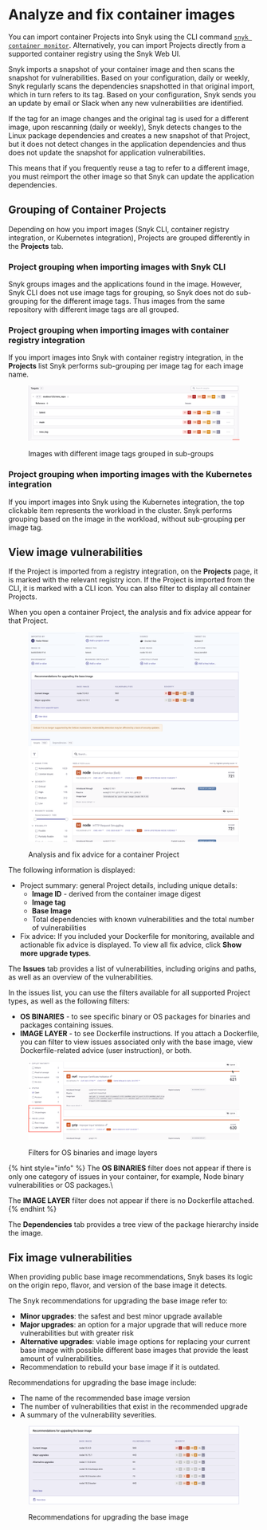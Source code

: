 # Analyze and fix container images

You can import container Projects into Snyk using the CLI command [`snyk container monitor`](../../../cli-ide-and-ci-cd-integrations/snyk-cli/commands/container-monitor.md). Alternatively, you can import Projects directly from a supported container registry using the Snyk Web UI.

Snyk imports a snapshot of your container image and then scans the snapshot for vulnerabilities. Based on your configuration, daily or weekly, Snyk regularly scans the dependencies snapshotted in that original import, which in turn refers to its tag. Based on your configuration, Snyk sends you an update by email or Slack when any new vulnerabilities are identified.

If the tag for an image changes and the original tag is used for a different image, upon rescanning (daily or weekly), Snyk detects changes to the Linux package dependencies and creates a new snapshot of that Project, but it does not detect changes in the application dependencies and thus does not update the snapshot for application vulnerabilities.

This means that if you frequently reuse a tag to refer to a different image, you must reimport the other image so that Snyk can update the application dependencies.&#x20;

## Grouping of Container Projects

Depending on how you import images (Snyk CLI, container registry integration, or Kubernetes integration), Projects are grouped differently in the **Projects** tab.&#x20;

### Project grouping when importing images with Snyk CLI

Snyk groups images and the applications found in the image. However, Snyk CLI does not use image tags for grouping, so Snyk does not do sub-grouping for the different image tags. Thus images from the same repository with different image tags are all grouped.

### Project grouping when importing images with container registry integration

If you import images into Snyk with container registry integration, in the **Projects** list Snyk performs sub-grouping per image tag for each image name.

<figure><img src="../../../.gitbook/assets/container_images_tags_sub-groups.png" alt="Images with different image tags i sub-groups"><figcaption><p>Images with different image tags grouped in sub-groups</p></figcaption></figure>

### Project grouping when importing images with the Kubernetes integration

If you import images into Snyk using the Kubernetes integration, the top clickable item represents the workload in the cluster. Snyk performs grouping based on the image in the workload, without sub-grouping per image tag.

## View image vulnerabilities

If the Project is imported from a registry integration, on the **Projects** page, it is marked with the relevant registry icon. If the Project is imported from the CLI, it is marked with a CLI icon. You can also filter to display all container Projects.

When you open a container Project, the analysis and fix advice appear for that Project.

<figure><img src="../../../.gitbook/assets/image (315) (1) (1) (1).png" alt="Project page displaying analysis and fix advice for a container Project"><figcaption><p>Analysis and fix advice for a container Project</p></figcaption></figure>

The following information is displayed:

* Project summary: general Project details, including unique details:
  * **Image ID** - derived from the container image digest
  * **Image tag**
  * **Base Image**
  * Total dependencies with known vulnerabilities and the total number of vulnerabilities
* Fix advice: If you included your Dockerfile for monitoring, available and actionable fix advice is displayed. To view all fix advice, click **Show more upgrade types**.&#x20;

The **Issues** tab provides a list of vulnerabilities, including origins and paths, as well as an overview of the vulnerabilities.

In the issues list, you can use the filters available for all supported Project types, as well as the following filters:

* **OS BINARIES** - to see specific binary or OS packages for binaries and packages containing issues.
* **IMAGE LAYER** - to see Dockerfile instructions. If you attach a Dockerfile, you can filter to view issues associated only with the base image, view Dockerfile-related advice (user instruction), or both.

<figure><img src="../../../.gitbook/assets/container_project_page_os_image_layer_filter.png" alt="Filters for binaries and images"><figcaption><p>Filters for OS binaries and image layers</p></figcaption></figure>

{% hint style="info" %}
The **OS BINARIES** filter does not appear if there is only one category of issues in your container, for example, Node binary vulnerabilities or OS packages.\


The **IMAGE LAYER** filter does not appear if there is no Dockerfile attached.&#x20;
{% endhint %}

The **Dependencies** tab provides a tree view of the package hierarchy inside the image.

## Fix image vulnerabilities

When providing public base image recommendations, Snyk bases its logic on the origin repo, flavor, and version of the base image it detects.

The Snyk recommendations for upgrading the base image refer to:

* **Minor upgrades**: the safest and best minor upgrade available
* **Major upgrades**: an option for a major upgrade that will reduce more vulnerabilities but with greater risk
* **Alternative upgrades**: viable image options for replacing your current base image with possible different base images that provide the least amount of vulnerabilities.
* Recommendation to rebuild your base image if it is outdated.

Recommendations for upgrading the base image include:

* The name of the recommended base image version
* The number of vulnerabilities that exist in the recommended upgrade
* A summary of the vulnerability severities.

<figure><img src="../../../.gitbook/assets/image (115) (1) (2) (1) (1) (1) (1) (1) (1) (1) (1) (1) (1) (1) (1) (1) (1) (1) (1) (1) (1) (1) (1) (1) (1) (1) (1) (1) (1) (1) (1) (1) (1) (1) (1) (1) (1) (1) (1) (1) (1) (2).png" alt="Recommendations for upgrading the base image"><figcaption><p>Recommendations for upgrading the base image</p></figcaption></figure>
